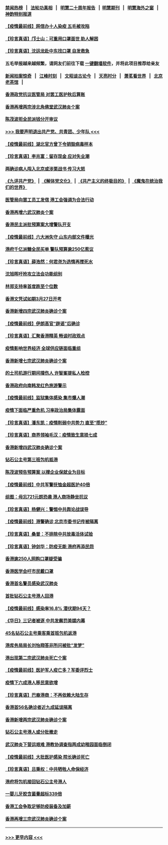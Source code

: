 #### [禁闻热榜](热点新闻.md?=0)  &nbsp;&nbsp;|&nbsp;&nbsp; [法轮功真相](https://github.com/gfw-breaker/truth/blob/master/README.md?=0) &nbsp;&nbsp;|&nbsp;&nbsp; [明慧二十周年报告](https://github.com/gfw-breaker/mh-reports/blob/master/README.md?=0) &nbsp;&nbsp;|&nbsp;&nbsp;[明慧期刊](https://github.com/gfw-breaker/mh-qikan) &nbsp;&nbsp;|&nbsp;&nbsp; [明慧海外之窗](https://github.com/gfw-breaker/mh-news/blob/master/README.md?=0) &nbsp;&nbsp;|&nbsp;&nbsp; [神韵特别报道](https://github.com/gfw-breaker/mh-news/blob/master/shenyun.md?=0)
#### [【疫情最前线】网信办十人染疫 五毛被攻陷](../pages/nsc415/n11903757.md?t=03010502) 
#### [【珍言真语】邝士山：可重用口罩面世 助人解困](../pages/nsc415/n11903875.md?t=03010502) 
#### [【珍言真语】沈运龙赴中东找口罩 自发救急](../pages/nsc415/n11903291.md?t=03010502) 
#### 五毛举报越来越频繁，请网友们前往下载 [一键翻墙软件](https://github.com/gfw-breaker/ssr-accounts)，并将此项目推荐给亲友
#### [新闻拍案惊奇](https://github.com/gfw-breaker/banned-news/blob/master/pages/link4.md) &nbsp;&nbsp;|&nbsp;&nbsp; [江峰时刻](https://github.com/gfw-breaker/banned-news/blob/master/pages/link4.md) &nbsp;&nbsp;|&nbsp;&nbsp; [文昭谈古论今](https://github.com/gfw-breaker/banned-news/blob/master/pages/link4.md) &nbsp;&nbsp;|&nbsp;&nbsp; [天亮时分](https://github.com/gfw-breaker/banned-news/blob/master/pages/link4.md) &nbsp;&nbsp;|&nbsp;&nbsp; [萧茗看世界](https://github.com/gfw-breaker/banned-news/blob/master/pages/link4.md) &nbsp;&nbsp;|&nbsp;&nbsp; [北京老茶馆](https://github.com/gfw-breaker/banned-news/blob/master/pages/link4.md) &nbsp;&nbsp;|&nbsp;&nbsp; 
#### [香港政党抗议医管局 对罢工医护秋后算账](../pages/nsc415/n11901746.md?t=03010502) 
#### [香港再增两宗涉北角佛堂武汉肺炎个案](../pages/nsc415/n11901737.md?t=03010502) 
#### [陈茂波拒全民派钱分开审议](../pages/nsc415/n11901672.md?t=03010502) 
#### [>>> 我要声明退出共产党、共青团、少年队 <<<](https://github.com/begood0513/goodnews/blob/master/quit/letter.md) 
#### [【疫情最前线】湖北官方曾下令销毁病毒样本](../pages/nsc415/n11901518.md?t=03010502) 
#### [【珍言真语】李兆富：留存现金 应对失业潮](../pages/nsc415/n11901448.md?t=03010502) 
#### [两确诊病人闯入北京或涉栗战书 传习大怒](../pages/nsc415/n11901180.md?t=03010502) 
#### [《九评共产党》](https://github.com/begood0513/9ping.md/blob/master/README.md) &nbsp;|&nbsp; [《解体党文化》](../../../../jtdwh.md/blob/master/README.md)  &nbsp;|&nbsp; [《共产主义的终极目的》](../../../../gczydzjmd.md/blob/master/README.md) &nbsp;|&nbsp; [《魔鬼在统治我们的世界》](../../../../mgztzwmdsj.md/blob/master/README.md) 
#### [医管局向罢工员工发信 港工会强调为合法行动](../pages/nsc415/n11898870.md?t=03010502) 
#### [香港再增六武汉肺炎个案](../pages/nsc415/n11898843.md?t=03010502) 
#### [香港民主派批预算案大增警队开支](../pages/nsc415/n11898813.md?t=03010502) 
#### [【疫情最前线】六大洲失守 山东内部文件曝光](../pages/nsc415/n11898455.md?t=03010502) 
#### [港府千亿派糖全民买单 警队预算逾250亿惹议](../pages/nsc415/n11898608.md?t=03010502) 
#### [【珍言真语】薛浩然：何君尧为选情再搅死水](../pages/nsc415/n11898269.md?t=03010502) 
#### [沈旭晖吁抢攻立法会功能组别](../pages/nsc415/n11896084.md?t=03010502) 
#### [林郑支持率首度跌至个位数](../pages/nsc415/n11896058.md?t=03010502) 
#### [香港文凭试如期3月27日开考](../pages/nsc415/n11896055.md?t=03010502) 
#### [香港新增四宗武汉肺炎确诊个案](../pages/nsc415/n11896040.md?t=03010502) 
#### [【疫情最前线】伊朗高官“辟谣”后确诊](../pages/nsc415/n11895902.md?t=03010502) 
#### [【珍言真语】汇聚香港精英 畅谈时政观点](../pages/nsc415/n11895733.md?t=03010502) 
#### [疫情影响世界经济 全球供应链面临重组](../pages/nsc415/n11895634.md?t=03010502) 
#### [香港新增七宗武汉肺炎确诊个案](../pages/nsc415/n11893498.md?t=03010502) 
#### [的士司机游行期间撞伤人 许智峯提私人检控](../pages/nsc415/n11893483.md?t=03010502) 
#### [香港政府向南韩发红色旅游警示](../pages/nsc415/n11893398.md?t=03010502) 
#### [【疫情最前线】监狱集体感染 集市爆人潮](../pages/nsc415/n11893181.md?t=03010502) 
#### [疫情下面临严重危机  习率政治局集体露面](../pages/nsc415/n11893305.md?t=03010502) 
#### [【珍言真语】潘东凯：疫情削弱中共势力 直至“揽炒”](../pages/nsc415/n11892866.md?t=03010502) 
#### [【珍言真语】商界领袖毛汉：疫情致生意损七成](../pages/nsc415/n11890348.md?t=03010502) 
#### [香港新增四武汉肺炎确诊个案](../pages/nsc415/n11890610.md?t=03010502) 
#### [钻石公主号第三班包机抵港](../pages/nsc415/n11890645.md?t=03010502) 
#### [陈茂波预告预算案 以撑企业保就业为目标](../pages/nsc415/n11890574.md?t=03010502) 
#### [【疫情最前线】中共军警抚恤金超医护40倍](../pages/nsc415/n11890458.md?t=03010502) 
#### [组图：毋忘721元朗恐袭 港人商场静坐抗议](../pages/nsc415/n11876882.md?t=03010502) 
#### [【珍言真语】杨健兴：警惕中共舆论战误导](../pages/nsc415/n11888131.md?t=03010502) 
#### [【疫情最前线】港警确诊 北京市委书记传被隔离](../pages/nsc415/n11886872.md?t=03010502) 
#### [【珍言真语】桑普：不排除中共放毒活体试验](../pages/nsc415/n11886832.md?t=03010502) 
#### [【珍言真语】钟剑华：防疫无能 港府再添民怨](../pages/nsc415/n11884504.md?t=03010502) 
#### [香港逾250人网购口罩疑受骗](../pages/nsc415/n11884388.md?t=03010502) 
#### [香港医学会吁市民戴口罩](../pages/nsc415/n11884367.md?t=03010502) 
#### [香港首名警员感染武汉肺炎](../pages/nsc415/n11884357.md?t=03010502) 
#### [首批钻石公主号港人回港](../pages/nsc415/n11884333.md?t=03010502) 
#### [【疫情最前线】感染率16.8% 潜伏期94天？](../pages/nsc415/n11884256.md?t=03010502) 
#### [《华日》三记者被逐 中共发飙罚美媒内幕](../pages/nsc415/n11884184.md?t=03010502) 
#### [45名钻石公主号乘客乘首班包机返港](../pages/nsc415/n11881770.md?t=03010502) 
#### [港库务局局长刘怡翔答非所问被批“发梦”](../pages/nsc415/n11881752.md?t=03010502) 
#### [港出现第二宗武汉肺炎死亡个案](../pages/nsc415/n11881736.md?t=03010502) 
#### [【疫情最前线】医护军人疫亡多？军委评烈士](../pages/nsc415/n11881655.md?t=03010502) 
#### [疫情下六成港人移民意欲增](../pages/nsc415/n11881699.md?t=03010502) 
#### [【珍言真语】巴裔港商：不再依赖大陆生存](../pages/nsc415/n11881126.md?t=03010502) 
#### [香港首56名确诊者近九成延误隔离](../pages/nsc415/n11879079.md?t=03010502) 
#### [香港新增两宗武汉肺炎确诊个案](../pages/nsc415/n11879064.md?t=03010502) 
#### [钻石公主号港人或分批撤走](../pages/nsc415/n11879029.md?t=03010502) 
#### [武汉肺炎下营运艰难 港教协调查指两成幼稚园面临倒闭](../pages/nsc415/n11878989.md?t=03010502) 
#### [【疫情最前线】大批医护感染 院长确诊死亡](../pages/nsc415/n11878595.md?t=03010502) 
#### [【珍言真语】吕秉权：中共牺牲人命保经济](../pages/nsc415/n11878390.md?t=03010502) 
#### [港府将包机接回钻石公主号港人](../pages/nsc415/n11876352.md?t=03010502) 
#### [一婴儿牙胶含菌量超标339倍](../pages/nsc415/n11876336.md?t=03010502) 
#### [香港工会争取足够防疫装备及加薪](../pages/nsc415/n11876313.md?t=03010502) 
#### [香港再增三宗武汉肺炎确诊个案](../pages/nsc415/n11876297.md?t=03010502) 

----
#### [ >>> 更早内容 <<< ](../indexes/nsc415-earlier.md)
